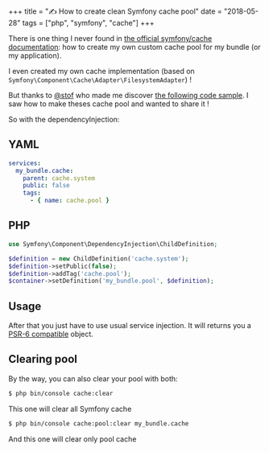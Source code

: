 +++
title = "✍️ How to create clean Symfony cache pool"
date = "2018-05-28"
tags = ["php", "symfony", "cache"]
+++

There is one thing I never found in [the official symfony/cache documentation](https://symfony.com/doc/current/components/cache/cache_pools.html): how to create my own custom cache pool for my bundle (or my application).

I even created my own cache implementation (based on `Symfony\Component\Cache\Adapter\FilesystemAdapter`) !

But thanks to [@stof](https://github.com/stof) who made me discover [the following code sample](https://github.com/Incenteev/hashed-asset-bundle/blob/master/src/Resources/config/cache.xml#L35).
I saw how to make theses cache pool and wanted to share it !

So with the dependencyInjection:
## YAML

```yaml
services:
  my_bundle.cache:
    parent: cache.system
    public: false
    tags:
      - { name: cache.pool }
```

## PHP

```php
use Symfony\Component\DependencyInjection\ChildDefinition;

$definition = new ChildDefinition('cache.system');
$definition->setPublic(false);
$definition->addTag('cache.pool');
$container->setDefinition('my_bundle.pool', $definition);
```

## Usage

After that you just have to use usual service injection.
It will returns you a [PSR-6 compatible](https://www.php-fig.org/psr/psr-6/) object.

## Clearing pool

By the way, you can also clear your pool with both:
```bash
$ php bin/console cache:clear
```
This one will clear all Symfony cache

```bash
$ php bin/console cache:pool:clear my_bundle.cache
```
And this one will clear only pool cache